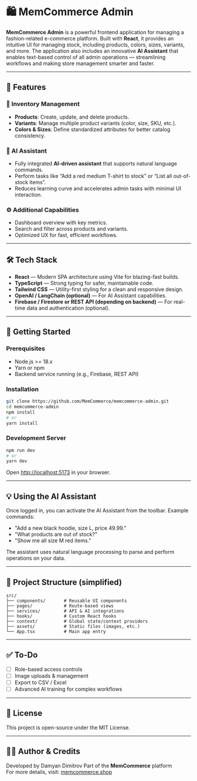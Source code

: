
# 🛍️ MemCommerce Admin

**MemCommerce Admin** is a powerful frontend application for managing a fashion-related e-commerce platform. Built with **React**, it provides an intuitive UI for managing stock, including products, colors, sizes, variants, and more. The application also includes an innovative **AI Assistant** that enables text-based control of all admin operations — streamlining workflows and making store management smarter and faster.

---

## 🚀 Features

### 🧩 Inventory Management
- **Products**: Create, update, and delete products.
- **Variants**: Manage multiple product variants (color, size, SKU, etc.).
- **Colors & Sizes**: Define standardized attributes for better catalog consistency.

### 🤖 AI Assistant
- Fully integrated **AI-driven assistant** that supports natural language commands.
- Perform tasks like “Add a red medium T-shirt to stock” or “List all out-of-stock items”.
- Reduces learning curve and accelerates admin tasks with minimal UI interaction.

### ⚙️ Additional Capabilities
- Dashboard overview with key metrics.
- Search and filter across products and variants.
- Optimized UX for fast, efficient workflows.

---

## 🛠️ Tech Stack

- **React** — Modern SPA architecture using Vite for blazing-fast builds.
- **TypeScript** — Strong typing for safer, maintainable code.
- **Tailwind CSS** — Utility-first styling for a clean and responsive design.
- **OpenAI / LangChain (optional)** — For AI Assistant capabilities.
- **Firebase / Firestore or REST API (depending on backend)** — For real-time data and authentication (optional).

---

## 🧪 Getting Started

### Prerequisites

- Node.js >= 18.x
- Yarn or npm
- Backend service running (e.g., Firebase, REST API)

### Installation

```bash
git clone https://github.com/MemCommerce/memcommerce-admin.git
cd memcommerce-admin
npm install
# or
yarn install
```

### Development Server

```bash
npm run dev
# or
yarn dev
```

Open [http://localhost:5173](http://localhost:5173) in your browser.

---

## 💡 Using the AI Assistant

Once logged in, you can activate the AI Assistant from the toolbar. Example commands:

- "Add a new black hoodie, size L, price 49.99."
- "What products are out of stock?"
- "Show me all size M red items."

The assistant uses natural language processing to parse and perform operations on your data.

---

## 📁 Project Structure (simplified)

```
src/
├── components/       # Reusable UI components
├── pages/            # Route-based views
├── services/         # API & AI integrations
├── hooks/            # Custom React hooks
├── context/          # Global state/context providers
├── assets/           # Static files (images, etc.)
└── App.tsx           # Main app entry
```

---

## ✅ To-Do

- [ ] Role-based access controls
- [ ] Image uploads & management
- [ ] Export to CSV / Excel
- [ ] Advanced AI training for complex workflows

---

## 📄 License

This project is open-source under the MIT License.

---

## 👨‍💻 Author & Credits

Developed by Damyan Dimitrov
Part of the **MemCommerce** platform  
For more details, visit: [memcommerce.shop](https://memcommerce.shop)
